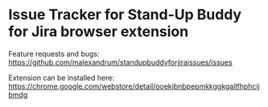 # Issue Tracker for Stand-Up Buddy for Jira browser extension

Feature requests and bugs: https://github.com/malexandrum/standupbuddyforjiraissues/issues

Extension can be installed here: https://chrome.google.com/webstore/detail/ooekjbnbpepmkkggkgallfhphcijbmdg
